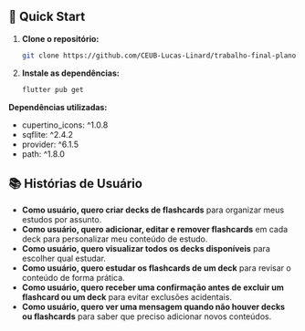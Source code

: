 ## 🚀 Quick Start

1. **Clone o repositório:**
   ```sh
   git clone https://github.com/CEUB-Lucas-Linard/trabalho-final-plano-b.git
   ```

2. **Instale as dependências:**
    ```sh
    flutter pub get
    ```

**Dependências utilizadas:**
* cupertino_icons: ^1.0.8
* sqflite: ^2.4.2
* provider: ^6.1.5
* path: ^1.8.0

## 📚 Histórias de Usuário

- **Como usuário, quero criar decks de flashcards** para organizar meus estudos por assunto.
- **Como usuário, quero adicionar, editar e remover flashcards** em cada deck para personalizar meu conteúdo de estudo.
- **Como usuário, quero visualizar todos os decks disponíveis** para escolher qual estudar.
- **Como usuário, quero estudar os flashcards de um deck** para revisar o conteúdo de forma prática.
- **Como usuário, quero receber uma confirmação antes de excluir um flashcard ou um deck** para evitar exclusões acidentais.
- **Como usuário, quero ver uma mensagem quando não houver decks ou flashcards** para saber que preciso adicionar novos conteúdos.